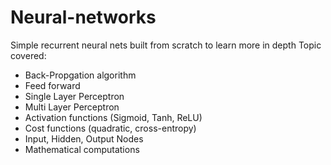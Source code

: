 # Neural-networks
Simple recurrent neural nets built from scratch to learn more in depth
Topic covered:
- Back-Propgation algorithm
- Feed forward
- Single Layer Perceptron
- Multi Layer Perceptron
- Activation functions (Sigmoid, Tanh, ReLU)
- Cost functions (quadratic, cross-entropy)
- Input, Hidden, Output Nodes
- Mathematical computations



